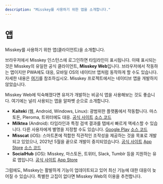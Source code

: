 ```yaml
---
description: "Misskey를 사용하기 위한 앱을 소개합니다."
---
```


# 앱
Misskey를 사용하기 위한 앱(클라이언트)을 소개합니다.

브라우저에서 Misskey 인스턴스에 로그인하면 타임라인이 표시됩니다. 이때 표시되는 것은 Misskey의 유일한 공식 클라이언트, **Misskey Web**입니다. 브라우저에서 작동하는 앱이지만 PWA에도 대응, 모바일 OS의 네이티브 앱처럼 동작하게 할 수도 있습니다. 자세한 내용은 [여기](TODO)를 참조하십시오. Misskey 프로젝트에서는 네이티브 앱을 개발하지 않았습니다.

Misskey Web에 익숙해졌다면 유저가 개발하는 비공식 앱을 사용해보는 것도 좋습니다. 여기에는 널리 사용되는 앱을 알파벳 순으로 소개합니다.

- **Kaiteki** (웹, Android, Windows, Linux): 광범위한 플랫폼에서 작동합니다. 마스토돈, Pleroma, 트위터에도 대응. [공식 사이트](https://craftplacer.moe/projects/kaiteki/) [소스 코드](https://github.com/Kaiteki-Fedi/Kaiteki)
- **Milktea** (Android): 타임라인과 특정 검색 결과를 탭에서 빠르게 액세스할 수 있습니다. 다른 사용자에게 별명을 지정할 수도 있습니다. [Google Play](https://play.google.com/store/apps/details?id=jp.panta.misskeyandroidclient) [소스 코드](https://github.com/pantasystem/Milktea)
- **Misscat** (iOS): 스마트폰에 적합한 직관적인 조작성을 제공하는 것을 목표로 개발되고 있었으나, 2021년 5월을 끝으로 개발이 중지되었습니다. [공식 사이트](https://yuiga.dev/misscat/) [App Store](https://apps.apple.com/app/id1505059993) [소스 코드](https://github.com/YuigaWada/MissCat)
- **SocialHub** (iOS): Misskey, 마스토돈, 트위터, Slack, Tumblr 등을 지원하는 유료 앱입니다. [공식 사이트](https://uakihir0.github.io/socialhub/) [App Store](https://apps.apple.com/us/app/socialhub-socialmedia-client/id1474451582)

그럼에도, Misskey는 활발하게 기능이 업데이트되고 있어 최신 기능에 대한 대응이 늦어질 수 있습니다. 특별한 고집이 없다면 Misskey Web의 이용을 추천합니다.
